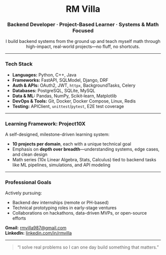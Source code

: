 <h1 align="center">RM Villa</h1>
<h3 align="center">Backend Developer · Project-Based Learner · Systems & Math Focused</h3>
<p align="center">
  I build backend systems from the ground up and teach myself math through high-impact, real-world projects—no fluff, no shortcuts.
</p>

---

### Tech Stack

- **Languages:** Python, C++, Java  
- **Frameworks:** FastAPI, SQLModel, Django, DRF  
- **Auth & APIs:** OAuth2, JWT, `httpx`, BackgroundTasks, Celery  
- **Databases:** PostgreSQL, SQLite, MySQL  
- **Data & ML:** Pandas, NumPy, Scikit‑learn, Matplotlib
- **DevOps & Tools:** Git, Docker, Docker Compose, Linux, Redis  
- **Testing:** APIClient, `unittest`/`pytest`, E2E test coverage 

---

### Learning Framework: Project10X

A self-designed, milestone-driven learning system:

- **10 projects per domain**, each with a unique technical goal  
- Emphasis on **depth over breadth**—understanding systems, edge cases, and clean design  
- Math series (10x Linear Algebra, Stats, Calculus) tied to backend tasks like ML pipelines, simulations, and API modeling

---

### Professional Goals

Actively pursuing:

- Backend dev internships (remote or PH-based)  
- Technical prototyping roles in early-stage ventures  
- Collaborations on hackathons, data-driven MVPs, or open-source efforts  

**Gmail:** rmvilla987@gmail.com  
**LinkedIn:** [linkedin.com/in/rmvilla](https://www.linkedin.com/in/villarm/)

---

> “I solve real problems so I can one day build something that matters.”
